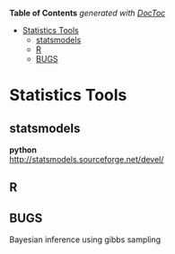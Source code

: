 **Table of Contents**  *generated with [DocToc](http://doctoc.herokuapp.com/)*

- [Statistics Tools](#statistics-tools)
	- [statsmodels](#statsmodels)
	- [R](#r)
	- [BUGS](#bugs)

Statistics Tools
================

statsmodels
-----------
__python__  
http://statsmodels.sourceforge.net/devel/  

R
--

BUGS
----
Bayesian inference using gibbs sampling  
